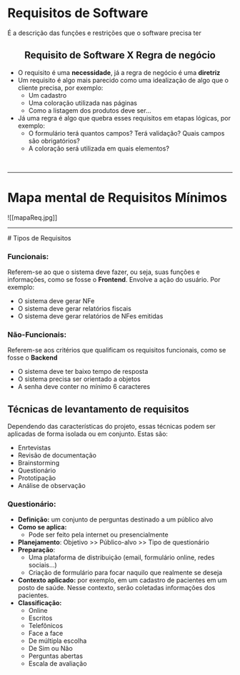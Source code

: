 # Requisitos de Software

É a descrição das funções e restrições que o software precisa ter

<center><h2>Requisito de Software X Regra de negócio</h2></center>

- O requisito é uma **necessidade**, já a regra de negócio é uma **diretriz**
- Um requisito é algo mais parecido como uma idealização de algo que o cliente precisa, por exemplo:
    - Um cadastro
    - Uma coloração utilizada nas páginas
    - Como a listagem dos produtos deve ser...
- Já uma regra é algo que quebra esses requisitos em etapas lógicas, por exemplo:
    - O formulário terá quantos campos? Terá validação? Quais campos são obrigatórios?
    - A coloração será utilizada em quais elementos?

<br>
<hr>
<h1>Mapa mental de Requisitos Mínimos</h1>
![[mapaReq.jpg]]
<hr>
# Tipos de Requisitos

### Funcionais: 
Referem-se ao que o sistema deve fazer, ou seja, suas funções e informações, como se fosse o **Frontend**. Envolve a ação do usuário.
Por exemplo:
- O sistema deve gerar NFe
- O sistema deve gerar relatórios fiscais
- O sistema deve gerar relatórios de NFes emitidas

### Não-Funcionais:
Referem-se aos critérios que qualificam os requisitos funcionais, como se fosse o **Backend**
- O sistema deve ter baixo tempo de resposta
- O sistema precisa ser orientado a objetos
- A senha deve conter no mínimo 6 caracteres

## Técnicas de levantamento de requisitos

Dependendo das características do projeto, essas técnicas podem ser aplicadas de forma isolada ou em conjunto. Estas são:

- Enrtevistas
- Revisão de documentação
- Brainstorming
- Questionário
- Prototipação
- Análise de observação

### Questionário:
- **Definição:** um conjunto de perguntas destinado a um público alvo
- **Como se aplica:** 
	- Pode ser feito pela internet ou presencialmente
- **Planejamento**: Objetivo >> Público-alvo >> Tipo de questionário
- **Preparação**:
	- Uma plataforma de distribuição (email, formulário online, redes sociais...)
	- Criação de formulário para focar naquilo que realmente se deseja
- **Contexto aplicado:** por exemplo, em um cadastro de pacientes em um posto de saúde. Nesse contexto, serão coletadas informações dos pacientes.
- **Classificação:**
	- Online
	- Escritos
	- Telefônicos 
	- Face a face
	- De múltipla escolha 
	- De Sim ou Não
	- Perguntas abertas
	- Escala de avaliação
